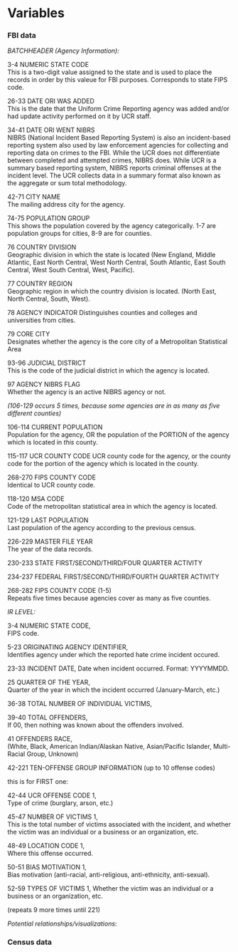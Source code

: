 Variables
================

### FBI data

*BATCHHEADER (Agency Information):*

3-4 NUMERIC STATE CODE  
This is a two-digit value assigned to the state and is used to place the records in order by this valeue for FBI purposes. Corresponds to state FIPS code.  

26-33 DATE ORI WAS ADDED  
This is the date that the Uniform Crime Reporting agency was added and/or had update activity performed on it by UCR staff.  

34-41 DATE ORI WENT NIBRS  
NIBRS (National Incident Based Reporting System) is also an incident-based reporting system also used by law enforcement agencies for collecting and reporting data on crimes to the FBI. While the UCR does not differentiate between completed and attempted crimes, NIBRS does. While UCR is a summary based reporting system, NIBRS reports criminal offenses at the incident level. The UCR collects data in a summary format also known as the aggregate or sum total methodology.  

42-71 CITY NAME   
The mailing address city for the agency.  

74-75 POPULATION GROUP  
This shows the population covered by the agency categorically. 1-7 are population groups for cities, 8-9 are for counties. 

76 COUNTRY DIVISION  
Geographic division in which the state is located (New England, Middle Atlantic, East North Central, West North Central, South Atlantic, East South Central, West South Central, West, Pacific).  

77 COUNTRY REGION  
Geographic region in which the country division is located. (North East, North Central, South, West).  

78 AGENCY INDICATOR
Distinguishes counties and colleges and universities from cities.  

79 CORE CITY  
Designates whether the agency is the core city of a Metropolitan Statistical Area  

93-96 JUDICIAL DISTRICT  
This is the code of the judicial district in which the agency is located.  

97 AGENCY NIBRS FLAG  
Whether the agency is an active NIBRS agency or not.

*(106-129 occurs 5 times, because some agencies are in as many as five different counties)*

106-114 CURRENT POPULATION  
Population for the agency, OR the population of the PORTION of the agency which is located in *this* county.

115-117 UCR COUNTY CODE 
UCR county code for the agency, or the county code for the portion of the agency which is located in the county.

268-270 FIPS COUNTY CODE  
Identical to UCR county code.  

118-120 MSA CODE  
Code of the metropolitan statistical area in which the agency is located.  

121-129 LAST POPULATION  
Last population of the agency according to the previous census.  

226-229 MASTER FILE YEAR  
The year of the data records.

230-233 STATE FIRST/SECOND/THIRD/FOUR QUARTER ACTIVITY

234-237 FEDERAL FIRST/SECOND/THIRD/FOURTH QUARTER ACTIVITY

268-282 FIPS COUNTY CODE (1-5)  
Repeats five times because agencies cover as many as five counties.  

*IR LEVEL:*

3-4 NUMERIC STATE CODE,  
FIPS code.

5-23 ORIGINATING AGENCY IDENTIFIER,  
Identifies agency under which the reported hate crime incident occured.  

23-33 INCIDENT DATE,
Date when incident occurred. Format: YYYYMMDD.

25 QUARTER OF THE YEAR,  
Quarter of the year in which the incident occurred (January-March, etc.)  

36-38 TOTAL NUMBER OF INDIVIDUAL VICTIMS,

39-40 TOTAL OFFENDERS,  
If 00, then nothing was known about the offenders involved.  

41 OFFENDERS RACE,  
(White, Black, American Indian/Alaskan Native, Asian/Pacific Islander, Multi-Racial Group, Unknown)  

42-221 TEN-OFFENSE GROUP INFORMATION (up to 10 offense codes)

this is for FIRST one:

42-44 UCR OFFENSE CODE 1,  
Type of crime (burglary, arson, etc.)

45-47 NUMBER OF VICTIMS 1,  
This is the total number of victims associated with the incident, and whether the victim was an individual or a business or an organization, etc.

48-49 LOCATION CODE 1,  
Where this offense occurred.

50-51 BIAS MOTIVATION 1,  
Bias motivation (anti-racial, anti-religious, anti-ethnicity, anti-sexual).  

52-59 TYPES OF VICTIMS 1,
Whether the victim was an individual or a business or an organization, etc.

(repeats 9 more times until 221)  

*Potential relationships/visualizations*:  


### Census data

